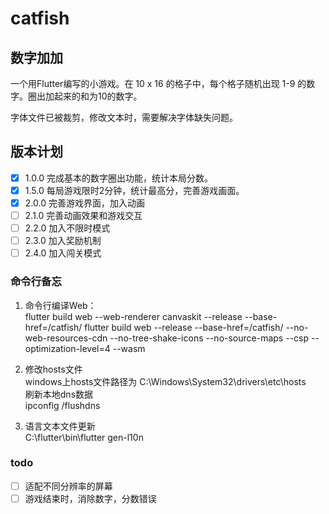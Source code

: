 # catfish

## 数字加加

一个用Flutter编写的小游戏。在 10 x 16 的格子中，每个格子随机出现 1-9 的数字。圈出加起来的和为10的数字。

字体文件已被裁剪，修改文本时，需要解决字体缺失问题。

## 版本计划
- [x] 1.0.0 完成基本的数字圈出功能，统计本局分数。
- [x] 1.5.0 每局游戏限时2分钟，统计最高分，完善游戏画面。
- [x] 2.0.0 完善游戏界面，加入动画
- [ ] 2.1.0 完善动画效果和游戏交互
- [ ] 2.2.0 加入不限时模式
- [ ] 2.3.0 加入奖励机制
- [ ] 2.4.0 加入闯关模式

### 命令行备忘

1. 命令行编译Web：  
   flutter build web --web-renderer canvaskit --release --base-href=/catfish/ 
   flutter build web --release --base-href=/catfish/ --no-web-resources-cdn --no-tree-shake-icons --no-source-maps --csp --optimization-level=4 --wasm

2. 修改hosts文件  
windows上hosts文件路径为 
C:\Windows\System32\drivers\etc\hosts  
刷新本地dns数据  
ipconfig /flushdns

3. 语言文本文件更新  
C:\flutter\bin\flutter gen-l10n

### todo

- [ ] 适配不同分辨率的屏幕
- [ ] 游戏结束时，消除数字，分数错误